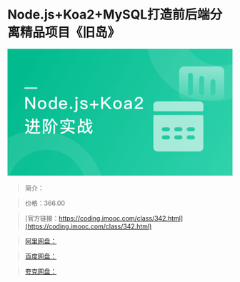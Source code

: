 # Node.js+Koa2+MySQL打造前后端分离精品项目《旧岛》

![img](../../assets/5fd1903609fdec8405400304.png)

> 简介：

> 价格：366.00

> [官方链接：https://coding.imooc.com/class/342.html](https://coding.imooc.com/class/342.html)

> [阿里网盘：]()

> [百度网盘：]()

> [夸克网盘：]()
